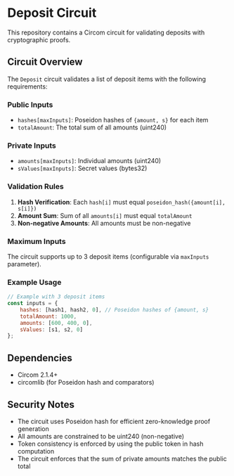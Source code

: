 # Deposit Circuit

This repository contains a Circom circuit for validating deposits with cryptographic proofs.

## Circuit Overview

The `Deposit` circuit validates a list of deposit items with the following requirements:

### Public Inputs
- `hashes[maxInputs]`: Poseidon hashes of `{amount, s}` for each item
- `totalAmount`: The total sum of all amounts (uint240)

### Private Inputs
- `amounts[maxInputs]`: Individual amounts (uint240)
- `sValues[maxInputs]`: Secret values (bytes32)

### Validation Rules

1. **Hash Verification**: Each `hash[i]` must equal `poseidon_hash({amount[i], s[i]})`
2. **Amount Sum**: Sum of all `amounts[i]` must equal `totalAmount`
3. **Non-negative Amounts**: All amounts must be non-negative

### Maximum Inputs
The circuit supports up to 3 deposit items (configurable via `maxInputs` parameter).

### Example Usage
```javascript
// Example with 3 deposit items
const inputs = {
    hashes: [hash1, hash2, 0], // Poseidon hashes of {amount, s}
    totalAmount: 1000,
    amounts: [600, 400, 0],
    sValues: [s1, s2, 0]
};
```

## Dependencies

- Circom 2.1.4+
- circomlib (for Poseidon hash and comparators)

## Security Notes

- The circuit uses Poseidon hash for efficient zero-knowledge proof generation
- All amounts are constrained to be uint240 (non-negative)
- Token consistency is enforced by using the public token in hash computation
- The circuit enforces that the sum of private amounts matches the public total
